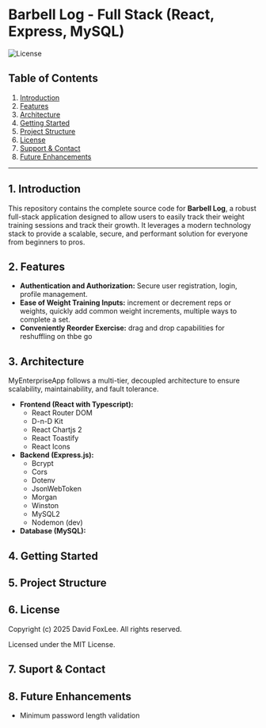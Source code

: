 # Barbell Log - Full Stack (React, Express, MySQL)

![License](https://img.shields.io/badge/license-MIT-blue)

## Table of Contents

1. [Introduction](#1-introduction)
2. [Features](#2-features)
3. [Architecture](#3-architecture)
4. [Getting Started](#4-getting-started)
5. [Project Structure](#5-project-structure)
6. [License](#6-license)
7. [Support & Contact](#7-support--contact)
8. [Future Enhancements](#8-future-enhancements)

---

## 1. Introduction

This repository contains the complete source code for **Barbell Log**, a robust full-stack application designed to allow users to easily track their weight training sessions and track their growth. It leverages a modern technology stack to provide a scalable, secure, and performant solution for everyone from beginners to pros.

## 2. Features

-  **Authentication and Authorization:** Secure user registration, login, profile management.
-  **Ease of Weight Training Inputs:** increment or decrement reps or weights, quickly add common weight increments, multiple ways to complete a set.
-  **Conveniently Reorder Exercise:** drag and drop capabilities for reshuffling on thbe go

## 3. Architecture

MyEnterpriseApp follows a multi-tier, decoupled architecture to ensure scalability, maintainability, and fault tolerance.

-  **Frontend (React with Typescript):**
   -  React Router DOM
   -  D-n-D Kit
   -  React Chartjs 2
   -  React Toastify
   -  React Icons
-  **Backend (Express.js):**
   -  Bcrypt
   -  Cors
   -  Dotenv
   -  JsonWebToken
   -  Morgan
   -  Winston
   -  MySQL2
   -  Nodemon (dev)
-  **Database (MySQL):**

## 4. Getting Started

## 5. Project Structure

## 6. License

Copyright (c) 2025 David FoxLee. All rights reserved.

Licensed under the MIT License.

## 7. Suport & Contact

## 8. Future Enhancements

- Minimum password length validation